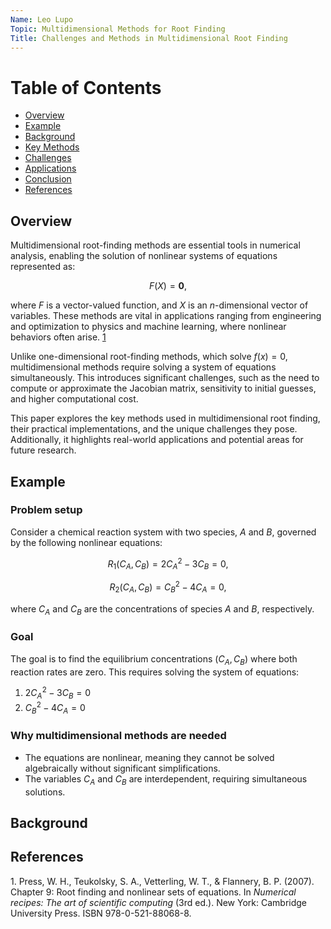 ```yaml
---
Name: Leo Lupo
Topic: Multidimensional Methods for Root Finding
Title: Challenges and Methods in Multidimensional Root Finding
---
```


# Table of Contents
- [Overview](#overview)
- [Example](#Example)
- [Background](#background)
- [Key Methods](#key-methods)
- [Challenges](#challenges)
- [Applications](#applications)
- [Conclusion](#conclusion)
- [References](#references)


## Overview

Multidimensional root-finding methods are essential tools in numerical analysis, enabling the solution of nonlinear systems of equations represented as:

$$
F(X) = \mathbf{0},
$$

where $F$ is a vector-valued function, and $X$ is an $n$-dimensional vector of variables. These methods are vital in applications ranging from engineering and optimization to physics and machine learning, where nonlinear behaviors often arise. [1](#ref1)

Unlike one-dimensional root-finding methods, which solve $f(x) = 0$, multidimensional methods require solving a system of equations simultaneously. This introduces significant challenges, such as the need to compute or approximate the Jacobian matrix, sensitivity to initial guesses, and higher computational cost.

This paper explores the key methods used in multidimensional root finding, their practical implementations, and the unique challenges they pose. Additionally, it highlights real-world applications and potential areas for future research.


## Example

### Problem setup

Consider a chemical reaction system with two species, $A$ and $B$, governed by the following nonlinear equations:

$$
R_1(C_A, C_B) = 2C_A^2 - 3C_B = 0,
$$

$$
R_2(C_A, C_B) = C_B^2 - 4C_A = 0,
$$

where $C_A$ and $C_B$ are the concentrations of species $A$ and $B$, respectively.
### Goal

The goal is to find the equilibrium concentrations $(C_A, C_B)$ where both reaction rates are zero. This requires solving the system of equations:

1. $2C_A^2 - 3C_B = 0$
2. $C_B^2 - 4C_A = 0$

### Why multidimensional methods are needed

- The equations are nonlinear, meaning they cannot be solved algebraically without significant simplifications.
- The variables $C_A$ and $C_B$ are interdependent, requiring simultaneous solutions.

## Background


## References

1.<a id="ref1"></a> Press, W. H., Teukolsky, S. A., Vetterling, W. T., & Flannery, B. P. (2007). Chapter 9: Root finding and nonlinear sets of equations. In *Numerical recipes: The art of scientific computing* (3rd ed.). New York: Cambridge University Press. ISBN 978-0-521-88068-8.
